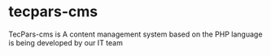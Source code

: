 # tecpars-cms
TecPars-cms is A content management system based on the PHP language is being developed by our IT team
